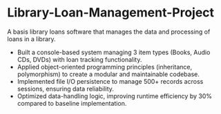# Library-Loan-Management-Project
A basis library loans software that manages the data and processing of loans in a library.

* Built a console-based system managing 3 item types (Books, Audio CDs, DVDs) with loan tracking functionality.
* Applied object-oriented programming principles (inheritance, polymorphism) to create a modular and maintainable codebase.
* Implemented file I/O persistence to manage 500+ records across sessions, ensuring data reliability.
* Optimized data-handling logic, improving runtime efficiency by 30% compared to baseline implementation.
